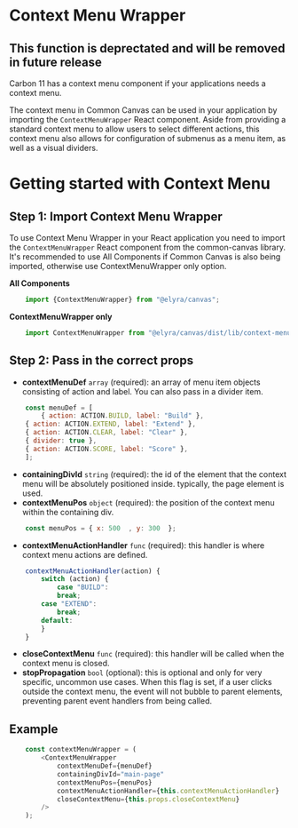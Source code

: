# Context Menu Wrapper


## __This function is deprectated and will be removed in  future release__

Carbon 11 has a context menu component if your applications needs a context menu.

The context menu in Common Canvas can be used in your application by importing the `ContextMenuWrapper` React component. Aside from providing a standard context menu to allow users to select different actions, this context menu also allows for configuration of submenus as a menu item, as well as a visual dividers.

# Getting started with Context Menu
## Step 1: Import Context Menu Wrapper
To use Context Menu Wrapper in your React application you need to import the `ContextMenuWrapper` React component from the common-canvas library. It's recommended to use All Components if Common Canvas is also being imported, otherwise use ContextMenuWrapper only option.

**All Components**
```js
    import {ContextMenuWrapper} from "@elyra/canvas";
```

**ContextMenuWrapper only**
```js
    import ContextMenuWrapper from "@elyra/canvas/dist/lib/context-menu";
```

## Step 2: Pass in the correct props
* **contextMenuDef** `array` (required): an array of menu item objects consisting of action and label. You can also pass in a divider item.

```js
    const menuDef = [
        { action: ACTION.BUILD, label: "Build" },
	{ action: ACTION.EXTEND, label: "Extend" },
	{ action: ACTION.CLEAR, label: "Clear" },
	{ divider: true },
	{ action: ACTION.SCORE, label: "Score" },
    ];

```

* **containingDivId** `string` (required): the id of the element that the context menu will be absolutely positioned inside. typically, the page element is used.
* **contextMenuPos** `object` (required): the position of the context menu within the containing div.
```js
    const menuPos = { x: 500  , y: 300  };
```

* **contextMenuActionHandler** `func` (required): this handler is where context menu actions are defined.
```js
    contextMenuActionHandler(action) {
        switch (action) {
            case "BUILD":
		    break;
	    case "EXTEND":
		    break;
	    default:
		}
	}
```
* **closeContextMenu** `func`  (required): this handler will be called when the context menu is closed.
* **stopPropagation** `bool` (optional): this is optional and only for very specific, uncommon use cases. When this flag is set, if a user clicks outside the context menu, the event will not bubble to parent elements, preventing parent event handlers from being called.

## Example
```js
    const contextMenuWrapper = (
        <ContextMenuWrapper
	        contextMenuDef={menuDef}
            containingDivId="main-page"
            contextMenuPos={menuPos}
	        contextMenuActionHandler={this.contextMenuActionHandler}
            closeContextMenu={this.props.closeContextMenu}
	    />
    );
```
